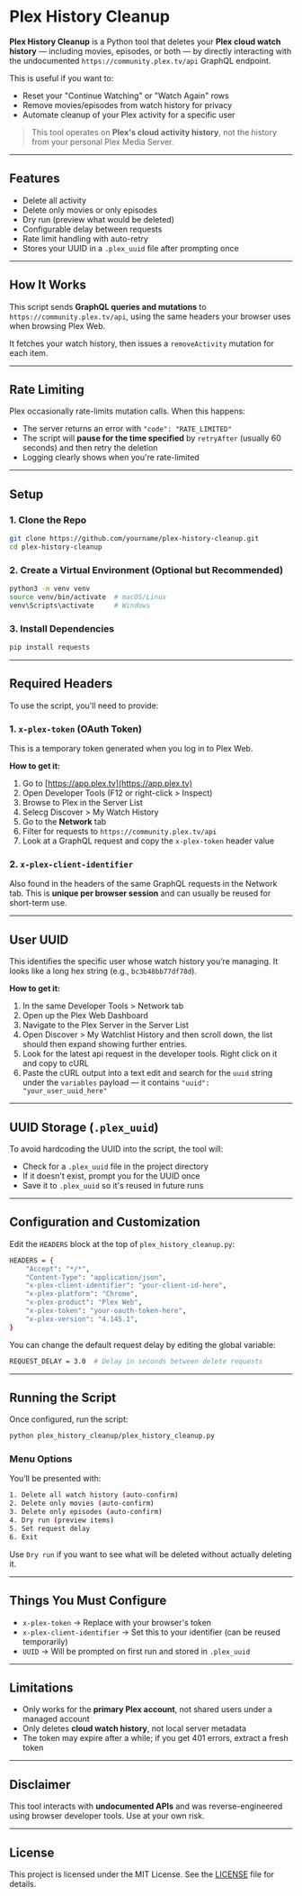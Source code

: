 # Plex History Cleanup

**Plex History Cleanup** is a Python tool that deletes your **Plex cloud watch history** — including movies, episodes, or both — by directly interacting with the undocumented `https://community.plex.tv/api` GraphQL endpoint.

This is useful if you want to:

- Reset your "Continue Watching" or "Watch Again" rows
- Remove movies/episodes from watch history for privacy
- Automate cleanup of your Plex activity for a specific user

> This tool operates on **Plex's cloud activity history**, not the history from your personal Plex Media Server.

---

## Features

- Delete all activity
- Delete only movies or only episodes
- Dry run (preview what would be deleted)
- Configurable delay between requests
- Rate limit handling with auto-retry
- Stores your UUID in a `.plex_uuid` file after prompting once

---

## How It Works

This script sends **GraphQL queries and mutations** to `https://community.plex.tv/api`, using the same headers your browser uses when browsing Plex Web.

It fetches your watch history, then issues a `removeActivity` mutation for each item.

---

## Rate Limiting

Plex occasionally rate-limits mutation calls. When this happens:

- The server returns an error with `"code": "RATE_LIMITED"`
- The script will **pause for the time specified** by `retryAfter` (usually 60 seconds) and then retry the deletion
- Logging clearly shows when you're rate-limited

---

## Setup

### 1. Clone the Repo

```bash
git clone https://github.com/yourname/plex-history-cleanup.git
cd plex-history-cleanup
```

### 2. Create a Virtual Environment (Optional but Recommended)

```bash
python3 -m venv venv
source venv/bin/activate  # macOS/Linux
venv\Scripts\activate     # Windows
```

### 3. Install Dependencies

```bash
pip install requests
```

---

## Required Headers

To use the script, you'll need to provide:

### 1. `x-plex-token` (OAuth Token)

This is a temporary token generated when you log in to Plex Web.

**How to get it:**

1. Go to [https://app.plex.tv](https://app.plex.tv)
2. Open Developer Tools (F12 or right-click > Inspect)
3. Browse to Plex in the Server List
4. Selecg Discover > My Watch History
5. Go to the **Network** tab
6. Filter for requests to `https://community.plex.tv/api`
7. Look at a GraphQL request and copy the `x-plex-token` header value

### 2. `x-plex-client-identifier`

Also found in the headers of the same GraphQL requests in the Network tab. This is **unique per browser session** and can usually be reused for short-term use.

---

## User UUID

This identifies the specific user whose watch history you’re managing. It looks like a long hex string (e.g., `bc3b48bb77df78d`).

**How to get it:**

1. In the same Developer Tools > Network tab
2. Open up the Plex Web Dashboard
3. Navigate to the Plex Server in the Server List
4. Open Discover > My Watchlist History and then scroll down, the list should then expand showing further entries. 
5. Look for the latest api request in the developer tools. Right click on it and copy to cURL
6. Paste the cURL output into a text edit and search for the `uuid` string under the `variables` payload — it contains `"uuid": "your_user_uuid_here"`

---

## UUID Storage (`.plex_uuid`)

To avoid hardcoding the UUID into the script, the tool will:

- Check for a `.plex_uuid` file in the project directory
- If it doesn't exist, prompt you for the UUID once
- Save it to `.plex_uuid` so it's reused in future runs

---

## Configuration and Customization

Edit the `HEADERS` block at the top of `plex_history_cleanup.py`:

```bash
HEADERS = {
    "Accept": "*/*",
    "Content-Type": "application/json",
    "x-plex-client-identifier": "your-client-id-here",
    "x-plex-platform": "Chrome",
    "x-plex-product": "Plex Web",
    "x-plex-token": "your-oauth-token-here",
    "x-plex-version": "4.145.1",
}
```

You can change the default request delay by editing the global variable:

```bash
REQUEST_DELAY = 3.0  # Delay in seconds between delete requests
```

---

## Running the Script

Once configured, run the script:

```bash
python plex_history_cleanup/plex_history_cleanup.py
```

### Menu Options

You’ll be presented with:

```bash
1. Delete all watch history (auto-confirm)
2. Delete only movies (auto-confirm)
3. Delete only episodes (auto-confirm)
4. Dry run (preview items)
5. Set request delay
6. Exit
```

Use `Dry run` if you want to see what will be deleted without actually deleting it.

---

## Things You Must Configure

- `x-plex-token` → Replace with your browser's token
- `x-plex-client-identifier` → Set this to your identifier (can be reused temporarily)
- `UUID` → Will be prompted on first run and stored in `.plex_uuid`

---

## Limitations

- Only works for the **primary Plex account**, not shared users under a managed account
- Only deletes **cloud watch history**, not local server metadata
- The token may expire after a while; if you get 401 errors, extract a fresh token

---

## Disclaimer

This tool interacts with **undocumented APIs** and was reverse-engineered using browser developer tools. Use at your own risk.

---

## License

This project is licensed under the MIT License. See the [LICENSE](LICENSE) file for details.
